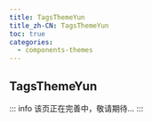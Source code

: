 ```yaml
---
title: TagsThemeYun
title_zh-CN: TagsThemeYun
toc: true
categories:
  - components-themes
---
```


## TagsThemeYun

::: info
该页正在完善中，敬请期待...
:::

<!-- TODO: -->
